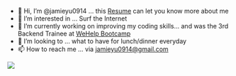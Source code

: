 - 👋 Hi, I’m @jamieyu0914 ... this [Resume](https://drive.google.com/drive/folders/1-nL4hnIYtXTT57omB-UyWDgjHxP_R6tY?usp=sharing) can let you know more about me
- 👀 I’m interested in ... Surf the Internet
- 🌱 I’m currently working on improving my coding skills... and was the 3rd Backend Trainee at [WeHelp Bootcamp](https://training.pada-x.com/wehelp/) 
- 🍔 I’m looking to ... what to have for lunch/dinner everyday
- 📫 How to reach me ... via jamieyu0914@gmail.com

<a href=""> <img align="center" src="https://github-readme-stats-sigma-five.vercel.app/api/top-langs/?username=jamieyu0914&theme=default&line_height=40&hide=css&layout=compact"/> </a>

<!---
jamieyu0914/jamieyu0914 is a ✨ special ✨ repository because its `README.md` (this file) appears on your GitHub profile.
You can click the Preview link to take a look at your changes.
--->
